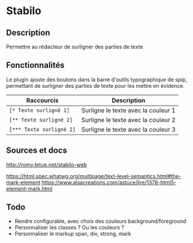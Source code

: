 # Stabilo

## Description

Permettre au rédacteur de surligner des parties de texte

## Fonctionnalités

Le plugin ajoute des boutons dans la barre d'outils typographique de spip,
permettant de surligner des parties de texte pour les mettre en évidence.

| Raccourcis | Description|
|--|--|
| `[* Texte surligné 1]`      | Surligne le texte avec la couleur 1 |
| `[** Texte surligné 2]`     | Surligne le texte avec la couleur 2 |
| `[*** Texte surligné 2]`    | Surligne le texte avec la couleur 3 |


## Sources et docs

http://romy.tetue.net/stabilo-web

https://html.spec.whatwg.org/multipage/text-level-semantics.html#the-mark-element
https://www.alsacreations.com/astuce/lire/1378-html5-element-mark.html


## Todo

- Rendre configurable, avec choix des couleurs background/foreground
- Personnaliser les classes ? Ou les couleurs ?
- Personnaliser le markup span, div, strong, mark
